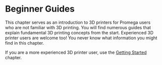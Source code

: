 # Beginner Guides

This chapter serves as an introduction to 3D printers for Promega users who are not familiar with 3D printing. You will find numerous guides that explain fundamental 3D printing concepts from the start. Experienced 3D printer users are welcome too! You never know what information you might find in this chapter. 

If you are a more experienced 3D printer user, use the [Getting Started](../getting-started/) chapter.

